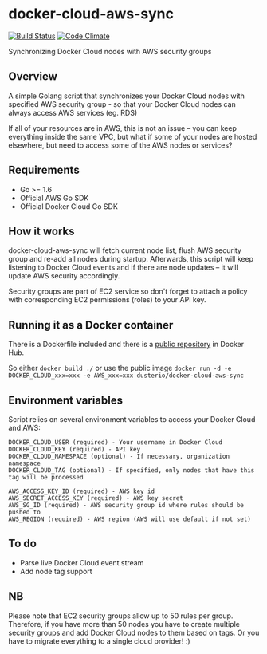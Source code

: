 # docker-cloud-aws-sync
[![Build Status](https://travis-ci.org/dusterio/docker-cloud-aws-sync.svg?branch=master)](https://travis-ci.org/dusterio/docker-cloud-aws-sync)
[![Code Climate](https://codeclimate.com/github/dusterio/docker-cloud-aws-sync/badges/gpa.svg)](https://codeclimate.com/github/dusterio/docker-cloud-aws-sync)

Synchronizing Docker Cloud nodes with AWS security groups

## Overview

A simple Golang script that synchronizes your Docker Cloud nodes with specified AWS security group - 
so that your Docker Cloud nodes can always access AWS services (eg. RDS)

If all of your resources are in AWS, this is not an issue – you can keep everything inside the same VPC, but what if some of
your nodes are hosted elsewhere, but need to access some of the AWS nodes or services?

## Requirements

- Go >= 1.6
- Official AWS Go SDK
- Official Docker Cloud Go SDK

## How it works

docker-cloud-aws-sync will fetch current node list, flush AWS security group and re-add all nodes during startup.
Afterwards, this script will keep listening to Docker Cloud events and if there are node updates – it will update AWS
security accordingly.

Security groups are part of EC2 service so don't forget to attach a policy with corresponding EC2 permissions (roles) to your API key.

## Running it as a Docker container

There is a Dockerfile included and there is a [public repository](https://hub.docker.com/r/dusterio/docker-cloud-aws-sync/) in Docker Hub.

So either ```docker build ./``` or use the public image ```docker run -d -e DOCKER_CLOUD_xxx=xxx -e AWS_xxx=xxx dusterio/docker-cloud-aws-sync```

## Environment variables

Script relies on several environment variables to access your Docker Cloud and AWS:

```
DOCKER_CLOUD_USER (required) - Your username in Docker Cloud
DOCKER_CLOUD_KEY (required) - API key
DOCKER_CLOUD_NAMESPACE (optional) - If necessary, organization namespace
DOCKER_CLOUD_TAG (optional) - If specified, only nodes that have this tag will be processed

AWS_ACCESS_KEY_ID (required) - AWS key id
AWS_SECRET_ACCESS_KEY (required) - AWS key secret
AWS_SG_ID (required) - AWS security group id where rules should be pushed to
AWS_REGION (required) - AWS region (AWS will use default if not set)

```

## To do

- Parse live Docker Cloud event stream
- Add node tag support

## NB

Please note that EC2 security groups allow up to 50 rules per group. Therefore, if you have more than 50 nodes you have to create multiple security groups and add Docker Cloud nodes to them based on tags. Or you have to migrate everything to a single cloud provider! :)